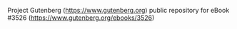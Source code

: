 Project Gutenberg (https://www.gutenberg.org) public repository for eBook #3526 (https://www.gutenberg.org/ebooks/3526)
